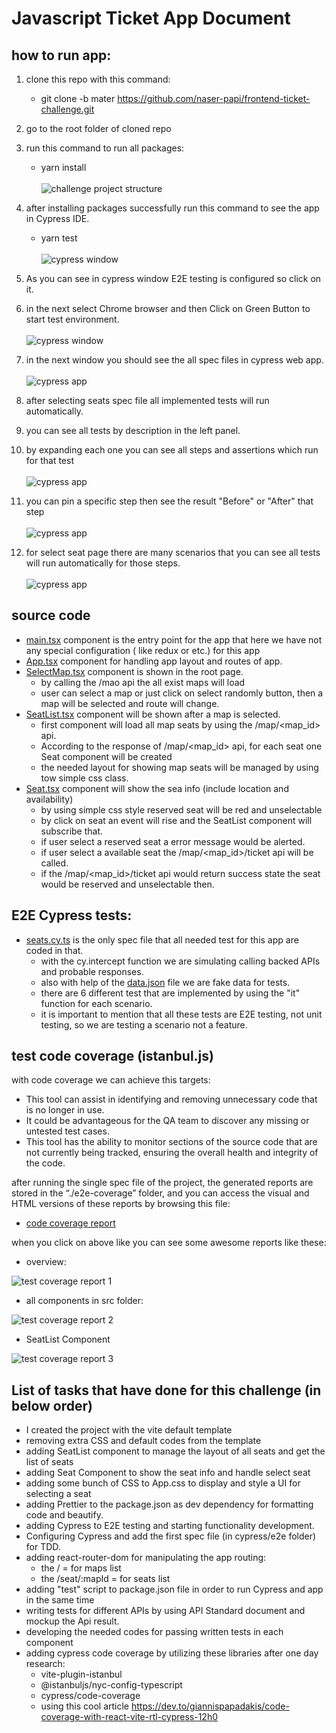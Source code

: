 # Javascript Ticket App Document

## how to run app:

1. clone this repo with this command:
    - git clone -b mater https://github.com/naser-papi/frontend-ticket-challenge.git
2. go to the root folder of cloned repo
3. run this command to run all packages:
    - yarn install
      <br/>
      <br/>
      ![challenge project structure](/doc/images/1.png "project structure")

4. after installing packages successfully run this command to see the app in Cypress IDE.
    - yarn test
      <br/>
      <br/>
      ![cypress window](/doc/images/2.png "cypress window is configured")
5. As you can see in cypress window E2E testing is configured so click on it.
6. in the next select Chrome browser and then Click on Green Button to start test environment.
   <br/>
   <br/>
   ![cypress window](/doc/images/3.png "select your desired browser")
7. in the next window you should see the all spec files in cypress web app.
   <br/>
   <br/>
   ![cypress app](/doc/images/4.png "select seats spec file")
8. after selecting seats spec file all implemented tests will run automatically.
9. you can see all tests by description in the left panel.
10. by expanding each one you can see all steps and assertions which run for that test
    <br/>
    <br/>
    ![cypress app](/doc/images/5.png "all tests by description")
11. you can pin a specific step then see the result "Before" or "After" that step
    <br/>
    <br/>
    ![cypress app](/doc/images/6.png "pin on specific step to see the results")
12. for select seat page there are many scenarios that you can see all tests will run automatically for those steps.
    <br/>
    <br/>
    ![cypress app](/doc/images/7.png "pin on specific step to see the results")

## source code

- [main.tsx](/src/main.tsx) component is the entry point for the app that here we have not any special configuration (
  like redux or etc.) for this app
- [App.tsx](/src/App.tsx) component for handling app layout and routes of app.
- [SelectMap.tsx](/src/SelectMap.tsx) component is shown in the root page.
    - by calling the /mao api the all exist maps will load
    - user can select a map or just click on select randomly button, then a map will be selected and route will change.
- [SeatList.tsx](/src/SeatList.tsx) component will be shown after a map is selected.
    - first component will load all map seats by using the /map/<map_id> api.
    - According to the response of /map/<map_id> api, for each seat one Seat component will be created
    - the needed layout for showing map seats will be managed by using tow simple css class.
- [Seat.tsx](/src/Seat.tsx) component will show the sea info (include location and availability)
    - by using simple css style reserved seat will be red and unselectable
    - by click on seat an event will rise and the SeatList component will subscribe that.
    - if user select a reserved seat a error message would be alerted.
    - if user select a available seat the /map/<map_id>/ticket api will be called.
    - if the /map/<map_id>/ticket api would return success state the seat would be reserved and unselectable then.

## E2E Cypress tests:

- [seats.cy.ts](/cypress/e2e/seats.cy.ts) is the only spec file that all needed test for this app are coded in that.
    - with the cy.intercept function we are simulating calling backed APIs and probable responses.
    - also with help of the [data.json](/cypress/fixtures/data.json) file we are fake data for tests.
    - there are 6 different test that are implemented by using the "it" function for each scenario.
    - it is important to mention that all these tests are E2E testing, not unit testing, so we are testing a scenario
      not a feature.

## test code coverage (istanbul.js)

with code coverage we can achieve this targets:

- This tool can assist in identifying and removing unnecessary code that is no longer in use.
- It could be advantageous for the QA team to discover any missing or untested test cases.
- This tool has the ability to monitor sections of the source code that are not currently being tracked, ensuring the
  overall health and integrity of the code.

after running the single spec file of the project, the generated reports are stored in the “./e2e-coverage” folder, and
you can access the visual and HTML versions of these reports by browsing this file:

- [code coverage report](/e2e-coverage/lcov-report/index.html)

when you click on above like you can see some awesome reports like these:

- overview:

![test coverage report 1](/doc/images/8.png "overview")

- all components in src folder:

![test coverage report 2](/doc/images/9.png "src folder")

- SeatList Component

![test coverage report 3](/doc/images/10.png "SeatList Component")

## List of tasks that have done for this challenge (in below order)

- I created the project with the vite default template
- removing extra CSS and default codes from the template
- adding SeatList component to manage the layout of all seats and get the list of seats
- adding Seat Component to show the seat info and handle select seat
- adding some bunch of CSS to App.css to display and style a UI for selecting a seat
- adding Prettier to the package.json as dev dependency for formatting code and beautify.
- adding Cypress to E2E testing and starting functionality development.
- Configuring Cypress and add the first spec file (in cypress/e2e folder) for TDD.
- adding react-router-dom for manipulating the app routing:
    - the / = for maps list
  - the /seat/:mapId = for seats list
- adding "test" script to package.json file in order to run Cypress and app in the same time
- writing tests for different APIs by using API Standard document and mockup the Api result.
- developing the needed codes for passing written tests in each component
- adding cypress code coverage by utilizing these libraries after one day research:
    - vite-plugin-istanbul
    - @istanbuljs/nyc-config-typescript
    - cypress/code-coverage
    - using this cool article https://dev.to/giannispapadakis/code-coverage-with-react-vite-rtl-cypress-12h0